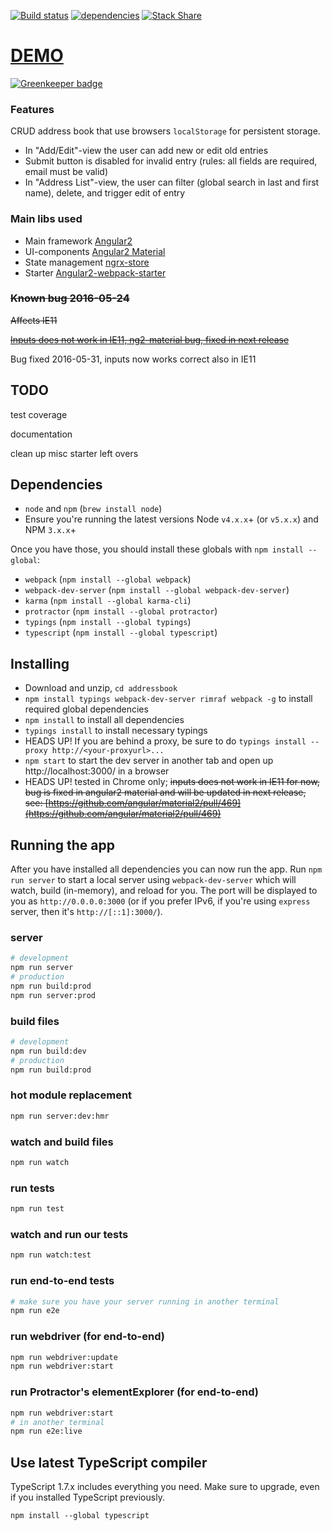 

[![Build status](https://travis-ci.org/marcusasplund/addressbook.svg?branch=master)](https://travis-ci.org/marcusasplund/addressbook)
[![dependencies](https://david-dm.org/marcusasplund/addressbook.svg)](https://david-dm.org/marcusasplund/addressbook)
[![Stack Share](http://img.shields.io/badge/tech-stack-0690fa.svg?style=flat)](http://stackshare.io/marcusasplund/addressbook)
# [DEMO](https://pap.as/addressbook/)

[![Greenkeeper badge](https://badges.greenkeeper.io/marcusasplund/addressbook.svg)](https://greenkeeper.io/)

### Features
CRUD address book that use browsers `localStorage` for persistent storage.
* In "Add/Edit"-view the user can add new or edit old entries 
* Submit button is disabled for invalid entry (rules: all fields are required, email must be valid)
* In "Address List"-view, the user can filter (global search in last and first name), delete, and trigger edit of entry

### Main libs used
* Main framework [Angular2](https://angular.io/)
* UI-components [Angular2 Material](https://material.angular.io/)
* State management [ngrx-store](https://github.com/ngrx/store)
* Starter [Angular2-webpack-starter](https://github.com/AngularClass/angular2-webpack-starter)


### ~~Known bug 2016-05-24~~

~~Affects IE11~~

~~[Inputs does not work in IE11, ng2-material bug, fixed in next release](https://github.com/angular/material2/pull/469)~~

Bug fixed 2016-05-31, inputs now works correct also in IE11

## TODO
test coverage

documentation

clean up misc starter left overs

## Dependencies
* `node` and `npm` (`brew install node`)
* Ensure you're running the latest versions Node `v4.x.x`+ (or `v5.x.x`) and NPM `3.x.x`+

Once you have those, you should install these globals with `npm install --global`:
* `webpack` (`npm install --global webpack`)
* `webpack-dev-server` (`npm install --global webpack-dev-server`)
* `karma` (`npm install --global karma-cli`)
* `protractor` (`npm install --global protractor`)
* `typings` (`npm install --global typings`)
* `typescript` (`npm install --global typescript`)

## Installing

* Download and unzip, `cd addressbook`
* `npm install typings webpack-dev-server rimraf webpack -g` to install required global dependencies
* `npm install` to install all dependencies
* `typings install` to install necessary typings
* HEADS UP! If you are behind a proxy, be sure to do `typings install --proxy http://<your-proxyurl>...`
* `npm start` to start the dev server in another tab and open up http://localhost:3000/ in a browser
* HEADS UP! tested in Chrome only; ~~inputs does not work in IE11 for now, bug is fixed in angular2 material and will be updated in next release, see: [https://github.com/angular/material2/pull/469](https://github.com/angular/material2/pull/469)~~

## Running the app
After you have installed all dependencies you can now run the app. Run `npm run server` to start a local server using `webpack-dev-server` which will watch, build (in-memory), and reload for you. The port will be displayed to you as `http://0.0.0.0:3000` (or if you prefer IPv6, if you're using `express` server, then it's `http://[::1]:3000/`).

### server
```bash
# development
npm run server
# production
npm run build:prod
npm run server:prod
```

### build files
```bash
# development
npm run build:dev
# production
npm run build:prod
```

### hot module replacement
```bash
npm run server:dev:hmr
```

### watch and build files
```bash
npm run watch
```

### run tests
```bash
npm run test
```

### watch and run our tests
```bash
npm run watch:test
```

### run end-to-end tests
```bash
# make sure you have your server running in another terminal
npm run e2e
```

### run webdriver (for end-to-end)
```bash
npm run webdriver:update
npm run webdriver:start
```

### run Protractor's elementExplorer (for end-to-end)
```bash
npm run webdriver:start
# in another terminal
npm run e2e:live
```

## Use latest TypeScript compiler
TypeScript 1.7.x includes everything you need. Make sure to upgrade, even if you installed TypeScript previously.

```
npm install --global typescript
```
